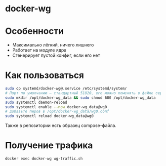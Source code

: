 # docker-wg

# Особенности
- Максимально лёгкий, ничего лишнего
- Работает на модуле ядра
- Сгенерирует пустой конфиг, если его нет

# Как пользоваться

```bash
sudo cp systemd/docker-wg@.service /etc/systemd/system/
# Порт по умолчанию — стандартный 51820, его можно поменять в файле сервиса
sudo mkdir /opt/docker-wg_data && sudo chmod 600 /opt/docker-wg_data
sudo systemctl daemon-reload
sudo systemctl enable --now docker-wg_data@wg0
# добавьте пиров в /opt/docker-wg_data/wg0.conf 
sudo systemctl reload docker-wg_data@wg0
```

Также в репозитории есть образец compose-файла. 

# Получение трафика

`docker exec docker-wg wg-traffic.sh`
